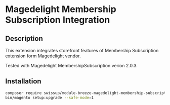 # Magedelight Membership Subscription Integration

## Description

This extension integrates storefront features of Membership Subscription extension form Magedelight vendor.

Tested with Magedelight MembershipSubscription verion 2.0.3.

## Installation

```bash
composer require swissup/module-breeze-magedelight-membership-subscription
bin/magento setup:upgrade --safe-mode=1
```
